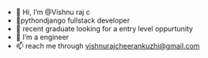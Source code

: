 - 👋 Hi, I’m @Vishnu raj c
- 👀pythondjango fullstack developer
- 🌱 recent graduate looking for a entry level oppurtunity
- 💞️ I’m a engineer
- 📫 reach me through vishnurajcheerankuzhi@gmail.com

<!---
Vishnuraj1542/Vishnuraj1542 is a ✨ special ✨ repository because its `README.md` (this file) appears on your GitHub profile.
You can click the Preview link to take a look at your changes.
--->
